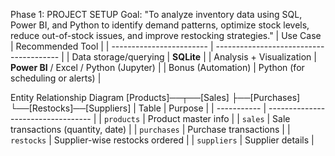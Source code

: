 Phase 1: PROJECT SETUP 
Goal: "To analyze inventory data using SQL, Power BI, and Python to identify demand patterns, optimize stock levels, reduce out-of-stock issues, and improve restocking strategies."
| Use Case                 | Recommended Tool                        |
| ------------------------ | --------------------------------------- |
| Data storage/querying    | **SQLite**         |
| Analysis + Visualization | **Power BI** / Excel / Python (Jupyter) |
| Bonus (Automation)       | Python (for scheduling or alerts)       |

Entity Relationship Diagram
[Products]──┬──[Sales]
            ├──[Purchases]
            └──[Restocks]──[Suppliers]
| Table       | Purpose                            |
| ----------- | ---------------------------------- |
| `products`  | Product master info                |
| `sales`     | Sale transactions (quantity, date) |
| `purchases` | Purchase transactions              |
| `restocks`  | Supplier-wise restocks ordered     |
| `suppliers` | Supplier details                   |
